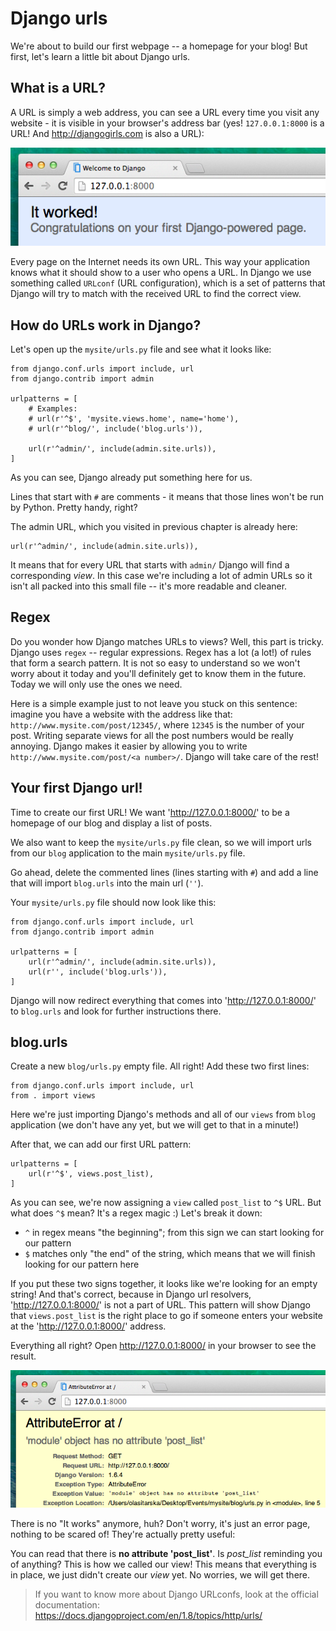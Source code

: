 # Django urls

We're about to build our first webpage -- a homepage for your blog! But first, let's learn a little bit about Django urls.

## What is a URL?

A URL is simply a web address, you can see a URL every time you visit any website - it is visible in your browser's address bar (yes! `127.0.0.1:8000` is a URL! And http://djangogirls.com is also a URL):

![Url](images/url.png)

Every page on the Internet needs its own URL. This way your application knows what it should show to a user who opens a URL. In Django we use something called `URLconf` (URL configuration), which is a set of patterns that Django will try to match with the received URL to find the correct view.

## How do URLs work in Django?

Let's open up the `mysite/urls.py` file and see what it looks like:

    from django.conf.urls import include, url
    from django.contrib import admin

    urlpatterns = [
        # Examples:
        # url(r'^$', 'mysite.views.home', name='home'),
        # url(r'^blog/', include('blog.urls')),

        url(r'^admin/', include(admin.site.urls)),
    ]

As you can see, Django already put something here for us.

Lines that start with `#` are comments - it means that those lines won't be run by Python. Pretty handy, right?

The admin URL, which you visited in previous chapter is already here:

    url(r'^admin/', include(admin.site.urls)),

It means that for every URL that starts with `admin/` Django will find a corresponding *view*. In this case we're including a lot of admin URLs so it isn't all packed into this small file -- it's more readable and cleaner.

## Regex

Do you wonder how Django matches URLs to views? Well, this part is tricky. Django uses `regex` -- regular expressions. Regex has a lot (a lot!) of rules that form a search pattern. It is not so easy to understand so we won't worry about it today and you'll definitely get to know them in the future. Today we will only use the ones we need.

Here is a simple example just to not leave you stuck on this sentence:
imagine you have a website with the address like that: `http://www.mysite.com/post/12345/`, where `12345` is the number of your post. Writing separate views for all the post numbers would be really annoying. Django makes it easier by allowing you to write `http://www.mysite.com/post/<a number>/`. Django will take care of the rest!

## Your first Django url!

Time to create our first URL! We want 'http://127.0.0.1:8000/' to be a homepage of our blog and display a list of posts.

We also want to keep the `mysite/urls.py` file clean, so we will import urls from our `blog` application to the main `mysite/urls.py` file.

Go ahead, delete the commented lines (lines starting with `#`) and add a line that will import `blog.urls` into the main url (`''`).

Your `mysite/urls.py` file should now look like this:

    from django.conf.urls import include, url
    from django.contrib import admin

    urlpatterns = [
        url(r'^admin/', include(admin.site.urls)),
        url(r'', include('blog.urls')),
    ]

Django will now redirect everything that comes into 'http://127.0.0.1:8000/' to `blog.urls` and look for further instructions there.

## blog.urls

Create a new `blog/urls.py` empty file. All right! Add these two first lines:

    from django.conf.urls import include, url
    from . import views

Here we're just importing Django's methods and all of our `views` from `blog` application (we don't have any yet, but we will get to that in a minute!)

After that, we can add our first URL pattern:

    urlpatterns = [
        url(r'^$', views.post_list),
    ]

As you can see, we're now assigning a `view` called `post_list` to `^$` URL. But what does `^$` mean? It's a regex magic :) Let's break it down:
- `^` in regex means "the beginning"; from this sign we can start looking for our pattern
- `$` matches only "the end" of the string, which means that we will finish looking for our pattern here

If you put these two signs together, it looks like we're looking for an empty string! And that's correct, because in Django url resolvers, 'http://127.0.0.1:8000/' is not a part of URL. This pattern will show Django that `views.post_list` is the right place to go if someone enters your website at the 'http://127.0.0.1:8000/' address.

Everything all right? Open http://127.0.0.1:8000/ in your browser to see the result.

![Error](images/error1.png)

There is no "It works" anymore, huh? Don't worry, it's just an error page, nothing to be scared of! They're actually pretty useful:

You can read that there is __no attribute 'post_list'__. Is *post_list* reminding you of anything? This is how we called our view! This means that everything is in place, we just didn't create our *view* yet. No worries, we will get there.

> If you want to know more about Django URLconfs, look at the official documentation: https://docs.djangoproject.com/en/1.8/topics/http/urls/
